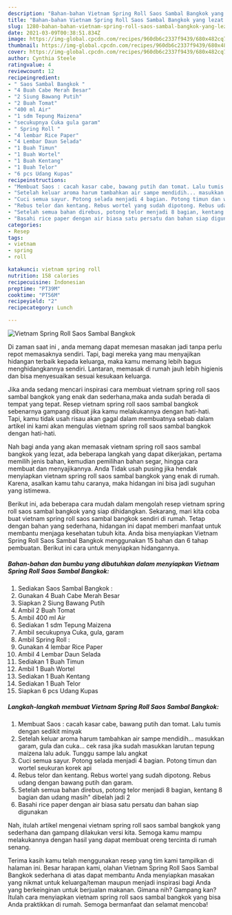 ```yaml
---
description: "Bahan-bahan Vietnam Spring Roll Saos Sambal Bangkok yang lezat dan Mudah Dibuat"
title: "Bahan-bahan Vietnam Spring Roll Saos Sambal Bangkok yang lezat dan Mudah Dibuat"
slug: 1280-bahan-bahan-vietnam-spring-roll-saos-sambal-bangkok-yang-lezat-dan-mudah-dibuat
date: 2021-03-09T00:38:51.834Z
image: https://img-global.cpcdn.com/recipes/960db6c2337f9439/680x482cq70/vietnam-spring-roll-saos-sambal-bangkok-foto-resep-utama.jpg
thumbnail: https://img-global.cpcdn.com/recipes/960db6c2337f9439/680x482cq70/vietnam-spring-roll-saos-sambal-bangkok-foto-resep-utama.jpg
cover: https://img-global.cpcdn.com/recipes/960db6c2337f9439/680x482cq70/vietnam-spring-roll-saos-sambal-bangkok-foto-resep-utama.jpg
author: Cynthia Steele
ratingvalue: 4
reviewcount: 12
recipeingredient:
- " Saos Sambal Bangkok "
- "4 Buah Cabe Merah Besar"
- "2 Siung Bawang Putih"
- "2 Buah Tomat"
- "400 ml Air"
- "1 sdm Tepung Maizena"
- "secukupnya Cuka gula garam"
- " Spring Roll "
- "4 lembar Rice Paper"
- "4 Lembar Daun Selada"
- "1 Buah Timun"
- "1 Buah Wortel"
- "1 Buah Kentang"
- "1 Buah Telor"
- "6 pcs Udang Kupas"
recipeinstructions:
- "Membuat Saos : cacah kasar cabe, bawang putih dan tomat. Lalu tumis dengan sedikit minyak"
- "Setelah keluar aroma harum tambahkan air sampe mendidih... masukkan garam, gula dan cuka... cek rasa jika sudah masukkan larutan tepung maizena lalu aduk. Tunggu sampe lalu angkat"
- "Cuci semua sayur. Potong selada menjadi 4 bagian. Potong timun dan wortel seukuran korek api"
- "Rebus telor dan kentang. Rebus wortel yang sudah dipotong. Rebus udang dengan bawang putih dan garam."
- "Setelah semua bahan direbus, potong telor menjadi 8 bagian, kentang 8 bagian dan udang masih&#34; dibelah jadi 2"
- "Basahi rice paper dengan air biasa satu persatu dan bahan siap digunakan"
categories:
- Resep
tags:
- vietnam
- spring
- roll

katakunci: vietnam spring roll 
nutrition: 158 calories
recipecuisine: Indonesian
preptime: "PT39M"
cooktime: "PT56M"
recipeyield: "2"
recipecategory: Lunch

---
```



![Vietnam Spring Roll Saos Sambal Bangkok](https://img-global.cpcdn.com/recipes/960db6c2337f9439/680x482cq70/vietnam-spring-roll-saos-sambal-bangkok-foto-resep-utama.jpg)

Di zaman  saat ini , anda memang dapat memesan masakan jadi tanpa perlu repot memasaknya sendiri. Tapi, bagi mereka yang mau menyajikan hidangan terbaik kepada keluarga, maka kamu memang lebih bagus menghidangkannya sendiri. Lantaran, memasak di rumah jauh lebih higienis dan bisa menyesuaikan sesuai kesukaan keluarga.

Jika anda sedang mencari inspirasi cara membuat vietnam spring roll saos sambal bangkok yang enak dan sederhana,maka anda sudah berada di tempat yang tepat. Resep vietnam spring roll saos sambal bangkok  sebenarnya gampang dibuat jika kamu melakukannya dengan hati-hati. Tapi, kamu tidak usah risau akan gagal dalam membuatnya 
sebab dalam artikel ini kami akan mengulas vietnam spring roll saos sambal bangkok dengan hati-hati.  



Nah bagi anda yang akan memasak vietnam spring roll saos sambal bangkok yang lezat, ada beberapa langkah yang dapat dikerjakan, pertama memilih jenis bahan, kemudian pemilihan bahan segar, hingga cara membuat dan menyajikannya. Anda Tidak usah pusing jika hendak menyiapkan vietnam spring roll saos sambal bangkok yang enak di rumah. Karena, asalkan kamu  tahu caranya, maka hidangan ini bisa jadi suguhan yang istimewa.

Berikut ini, ada beberapa cara mudah dalam mengolah resep vietnam spring roll saos sambal bangkok yang siap dihidangkan. Sekarang, mari kita coba buat vietnam spring roll saos sambal bangkok sendiri di rumah. Tetap dengan bahan yang sederhana, hidangan ini dapat memberi manfaat untuk membantu menjaga kesehatan tubuh kita. Anda bisa menyiapkan Vietnam Spring Roll Saos Sambal Bangkok menggunakan 15 bahan dan 6 tahap pembuatan. Berikut ini cara untuk menyiapkan hidangannya.

<!--inarticleads1-->

##### Bahan-bahan dan bumbu yang dibutuhkan dalam menyiapkan Vietnam Spring Roll Saos Sambal Bangkok:

1. Sediakan  Saos Sambal Bangkok :
1. Gunakan 4 Buah Cabe Merah Besar
1. Siapkan 2 Siung Bawang Putih
1. Ambil 2 Buah Tomat
1. Ambil 400 ml Air
1. Sediakan 1 sdm Tepung Maizena
1. Ambil secukupnya Cuka, gula, garam
1. Ambil  Spring Roll :
1. Gunakan 4 lembar Rice Paper
1. Ambil 4 Lembar Daun Selada
1. Sediakan 1 Buah Timun
1. Ambil 1 Buah Wortel
1. Sediakan 1 Buah Kentang
1. Sediakan 1 Buah Telor
1. Siapkan 6 pcs Udang Kupas




<!--inarticleads2-->

##### Langkah-langkah membuat Vietnam Spring Roll Saos Sambal Bangkok:

1. Membuat Saos : cacah kasar cabe, bawang putih dan tomat. Lalu tumis dengan sedikit minyak
1. Setelah keluar aroma harum tambahkan air sampe mendidih... masukkan garam, gula dan cuka... cek rasa jika sudah masukkan larutan tepung maizena lalu aduk. Tunggu sampe lalu angkat
1. Cuci semua sayur. Potong selada menjadi 4 bagian. Potong timun dan wortel seukuran korek api
1. Rebus telor dan kentang. Rebus wortel yang sudah dipotong. Rebus udang dengan bawang putih dan garam.
1. Setelah semua bahan direbus, potong telor menjadi 8 bagian, kentang 8 bagian dan udang masih&#34; dibelah jadi 2
1. Basahi rice paper dengan air biasa satu persatu dan bahan siap digunakan




Nah, itulah artikel mengenai  vietnam spring roll saos sambal bangkok  yang sederhana dan gampang dilakukan versi kita. Semoga kamu mampu melakukannya dengan hasil yang dapat membuat oreng tercinta di rumah senang. 

Terima kasih kamu telah menggunakan resep yang tim kami tampilkan di halaman ini. Besar harapan kami, olahan  Vietnam Spring Roll Saos Sambal Bangkok sederhana di atas dapat membantu Anda menyiapkan masakan yang nikmat untuk keluarga/teman maupun menjadi inspirasi bagi Anda yang berkeinginan untuk berjualan makanan. Gimana nih? Gampang kan? Itulah cara menyiapkan vietnam spring roll saos sambal bangkok yang bisa Anda praktikkan di rumah. Semoga bermanfaat dan selamat mencoba!

